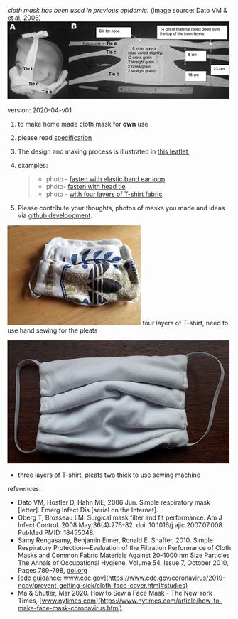 

*cloth mask has been used in previous epidemic.* (image source: Dato VM & et al, 2006)
![mask that has been used before.](images/maskManUsedBeforeV1.png)


version: 2020-04-v01 

1. to make home made cloth mask for **own** use

2. please read [specification](README.md)

3. The design and making process is illustrated in [this leaflet](p01to11v4.pdf),

4. examples:
    >* photo - [fasten with elastic band ear loop](photoMaskElasticType600x600pixel.png)
    >* photo- [fasten with head tie](photoMaskTieType600x600pixel.png)
    >* photo - [with four layers of T-shirt fabric](photoMaskElasticTypeOnThreeLayersOfTShirtFabric.png)
    
    
5. Please contribute your thoughts, photos of masks you made and ideas via [github develoopment](https://github.com/chitakchan/cloth-mask).  


![photo - with four layers of T-shirt fabric](images/photoMaskElasticTypeOnThreeLayersOfTShirtFabric300x300pixel.png)
four layers of T-shirt, need to use hand sewing for the pleats


![photo - with three layers of T-shirt fabric](images/photoMaskElasticTypeTrial30042020Px600.png)
* three layers of T-shirt, pleats two thick to use sewing machine 


references:

* Dato VM, Hostler D, Hahn ME, 2006 Jun. Simple respiratory mask [letter]. Emerg Infect Dis [serial on the Internet]. 
* Oberg T, Brosseau LM. Surgical mask filter and fit performance. Am J Infect	Control. 2008 May;36(4):276-82. doi: 10.1016/j.ajic.2007.07.008. PubMed PMID:	18455048.
* Samy Rengasamy, Benjamin Eimer, Ronald E. Shaffer, 2010.  Simple Respiratory Protection—Evaluation of the Filtration Performance of Cloth Masks and Common Fabric Materials Against 20–1000 nm Size Particles 
The Annals of Occupational Hygiene, Volume 54, Issue 7, October 2010, Pages 789–798, [doi.org](https://doi.org/10.1093/annhyg/meq044)
* [cdc guidance: www.cdc.gov](https://www.cdc.gov/coronavirus/2019-ncov/prevent-getting-sick/cloth-face-cover.html#studies) 
* Ma & Shutler, Mar 2020.  How to Sew a Face Mask - The New York Times, [www.nytimes.com](https://www.nytimes.com/article/how-to-make-face-mask-coronavirus.html).

